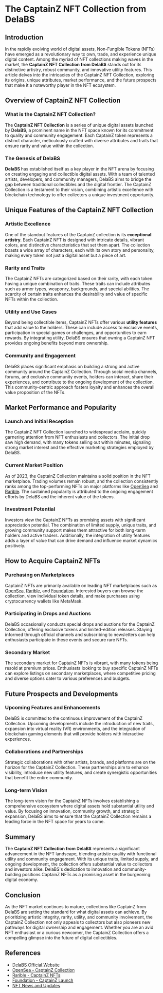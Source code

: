 # The CaptainZ NFT Collection from DelaBS

## Introduction

In the rapidly evolving world of digital assets, Non-Fungible Tokens (NFTs) have emerged as a revolutionary way to own, trade, and experience unique digital content. Among the myriad of NFT collections making waves in the market, the **CaptainZ NFT Collection from DelaBS** stands out for its distinctive artistry, robust community, and innovative utility features. This article delves into the intricacies of the CaptainZ NFT Collection, exploring its origins, unique attributes, market performance, and the future prospects that make it a noteworthy player in the NFT ecosystem.

## Overview of CaptainZ NFT Collection

### What is the CaptainZ NFT Collection?

The **CaptainZ NFT Collection** is a series of unique digital assets launched by **DelaBS**, a prominent name in the NFT space known for its commitment to quality and community engagement. Each CaptainZ token represents a distinct character, meticulously crafted with diverse attributes and traits that ensure rarity and value within the collection.

### The Genesis of DelaBS

**DelaBS** has established itself as a key player in the NFT arena by focusing on creating engaging and collectible digital assets. With a team of talented artists, developers, and community managers, DelaBS aims to bridge the gap between traditional collectibles and the digital frontier. The CaptainZ Collection is a testament to their vision, combining artistic excellence with blockchain technology to offer collectors a unique investment opportunity.

## Unique Features of the CaptainZ NFT Collection

### Artistic Excellence

One of the standout features of the CaptainZ collection is its **exceptional artistry**. Each CaptainZ NFT is designed with intricate details, vibrant colors, and distinctive characteristics that set them apart. The collection boasts a wide array of characters, each with its own story and personality, making every token not just a digital asset but a piece of art.

### Rarity and Traits

The CaptainZ NFTs are categorized based on their rarity, with each token having a unique combination of traits. These traits can include attributes such as armor types, weaponry, backgrounds, and special abilities. The scarcity of certain traits enhances the desirability and value of specific NFTs within the collection.

### Utility and Use Cases

Beyond being collectible items, CaptainZ NFTs offer various **utility features** that add value to the holders. These can include access to exclusive events, participation in special games or challenges, and opportunities to earn rewards. By integrating utility, DelaBS ensures that owning a CaptainZ NFT provides ongoing benefits beyond mere ownership.

### Community and Engagement

DelaBS places significant emphasis on building a strong and active community around the CaptainZ Collection. Through social media channels, forums, and exclusive community events, holders can interact, share their experiences, and contribute to the ongoing development of the collection. This community-centric approach fosters loyalty and enhances the overall value proposition of the NFTs.

## Market Performance and Popularity

### Launch and Initial Reception

The CaptainZ NFT Collection launched to widespread acclaim, quickly garnering attention from NFT enthusiasts and collectors. The initial drop saw high demand, with many tokens selling out within minutes, signaling strong market interest and the effective marketing strategies employed by DelaBS.

### Current Market Position

As of 2023, the CaptainZ Collection maintains a solid position in the NFT marketplace. Trading volumes remain robust, and the collection consistently ranks among the top-performing NFTs on major platforms like [OpenSea](https://opensea.io/) and [Rarible](https://rarible.com/). The sustained popularity is attributed to the ongoing engagement efforts by DelaBS and the inherent value of the tokens.

### Investment Potential

Investors view the CaptainZ NFTs as promising assets with significant appreciation potential. The combination of limited supply, unique traits, and growing community support makes them attractive for both long-term holders and active traders. Additionally, the integration of utility features adds a layer of value that can drive demand and influence market dynamics positively.

## How to Acquire CaptainZ NFTs

### Purchasing on Marketplaces

CaptainZ NFTs are primarily available on leading NFT marketplaces such as [OpenSea](https://opensea.io/), [Rarible](https://rarible.com/), and [Foundation](https://foundation.app/). Interested buyers can browse the collection, view individual token details, and make purchases using cryptocurrency wallets like MetaMask.

### Participating in Drops and Auctions

DelaBS occasionally conducts special drops and auctions for the CaptainZ Collection, offering exclusive tokens and limited-edition releases. Staying informed through official channels and subscribing to newsletters can help enthusiasts participate in these events and secure rare NFTs.

### Secondary Market

The secondary market for CaptainZ NFTs is vibrant, with many tokens being resold at premium prices. Enthusiasts looking to buy specific CaptainZ NFTs can explore listings on secondary marketplaces, where competitive pricing and diverse options cater to various preferences and budgets.

## Future Prospects and Developments

### Upcoming Features and Enhancements

DelaBS is committed to the continuous improvement of the CaptainZ Collection. Upcoming developments include the introduction of new traits, expansion into virtual reality (VR) environments, and the integration of blockchain gaming elements that will provide holders with interactive experiences.

### Collaborations and Partnerships

Strategic collaborations with other artists, brands, and platforms are on the horizon for the CaptainZ Collection. These partnerships aim to enhance visibility, introduce new utility features, and create synergistic opportunities that benefit the entire community.

### Long-term Vision

The long-term vision for the CaptainZ NFTs involves establishing a comprehensive ecosystem where digital assets hold substantial utility and value. By focusing on innovation, community growth, and strategic expansion, DelaBS aims to ensure that the CaptainZ Collection remains a leading force in the NFT space for years to come.

## Summary

The **CaptainZ NFT Collection from DelaBS** represents a significant advancement in the NFT landscape, blending artistic quality with functional utility and community engagement. With its unique traits, limited supply, and ongoing development, the collection offers substantial value to collectors and investors alike. DelaBS's dedication to innovation and community-building positions CaptainZ NFTs as a promising asset in the burgeoning digital economy.

## Conclusion

As the NFT market continues to mature, collections like CaptainZ from DelaBS are setting the standard for what digital assets can achieve. By prioritizing artistic integrity, rarity, utility, and community involvement, the CaptainZ Collection not only appeals to collectors but also pioneers new pathways for digital ownership and engagement. Whether you are an avid NFT enthusiast or a curious newcomer, the CaptainZ Collection offers a compelling glimpse into the future of digital collectibles.

## References

- [DelaBS Official Website](https://delabs.io/)
- [OpenSea - CaptainZ Collection](https://opensea.io/collection/captainz)
- [Rarible - CaptainZ NFTs](https://rarible.com/collection/captainz)
- [Foundation - CaptainZ Launch](https://foundation.app/collections/captainz)
- [NFT News and Updates](https://nftnews.com/)
